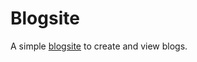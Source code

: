 # Blogsite
A simple [blogsite](https://enigmatic-mesa-34327.herokuapp.com) to create and view blogs.
